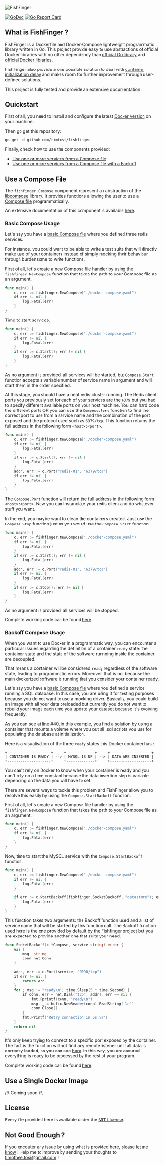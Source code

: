 ![FishFinger](assets/fishfinger-logo-640-218.png)

[![GoDoc](https://godoc.org/github.com/timtosi/fishfinger?status.svg)](https://godoc.org/github.com/timtosi/fishfinger)
[![Go Report Card](https://goreportcard.com/badge/github.com/timtosi/fishfinger)](https://goreportcard.com/report/github.com/timtosi/fishfinger)

## What is FishFinger ?
FishFinger is a Dockerfile and Docker-Compose lightweight programmatic library
written in Go. This project provide easy to use abstractions of official Docker
libraries with no other dependency than [official Go library](https://github.com/golang/go)
and [official Docker libraries](https://github.com/docker/).

FishFinger also provide a one possible solution to deal with [container initialization delay](https://github.com/docker/compose/issues/374)
and makes room for further improvement through user-defined solutions.

This project is fully tested and provide an [extensive documentation](https://godoc.org/github.com/timtosi/fishfinger).

## Quickstart

First of all, you need to install and configure the latest [Docker version](https://docs.docker.com/engine/installation/)
on your machine.

Then go get this repository:
```golang
go get -d github.com/timtosi/fishfinger
```

Finally, check how to use the components provided:

* [Use one or more services from a Compose file](#basic-compose-usage)
* [Use one or more services from a Compose file with a Backoff](#backoff-compose-usage)

## Use a Compose File

The `fishfinger.Compose` component represent an abstraction of the [libcompose](https://github.com/docker/libcompose)
library. It provides functions allowing the user to use a [Compose file](https://docs.docker.com/compose/compose-file/)
programmatically.

An extensive documentation of this component is available [here](https://godoc.org/github.com/TimTosi/fishfinger).

### Basic Compose Usage

Let's say you have a [basic Compose file](examples/compose-basic/docker-compose.yaml)
where you defined three redis services.

For instance, you could want to be able to write a test suite that will directly
make use of your containers instead of simply mocking their behaviour through
burdensome to write functions.

First of all, let's create a new Compose file handler by using the
`fishfinger.NewCompose` function that takes the path to your Compose file as an
argument.

```go
func main() {
	c, err := fishfinger.NewCompose("./docker-compose.yaml")
	if err != nil {
		log.Fatal(err)
	}
}
```

Time to start services.

```go
func main() {
	c, err := fishfinger.NewCompose("./docker-compose.yaml")
	if err != nil {
		log.Fatal(err)
	}
    if err := c.Start(); err != nil {
		log.Fatal(err)
	}
}
```

As no argument is provided, all services will be started, but `Compose.Start`
function accepts a variable number of service name in argument and will start
them in the order specified.

At this stage, you should have a neat redis cluster running. The Redis client
ports you previously set for each of your services are the `6379` but you had to
specify different available ports on your host machine. You can hard code the
different ports OR you can use the `Compose.Port` function to find the correct
port to use from a service name and the combination of the port exposed and the
protocol used such as `6379/tcp`. This function returns the full address in the
following form `<host>:<port>`.

```go
func main() {
	c, err := fishfinger.NewCompose("./docker-compose.yaml")
	if err != nil {
		log.Fatal(err)
	}
    if err := c.Start(); err != nil {
		log.Fatal(err)
	}
    addr, err := c.Port("redis-01", "6379/tcp")
	if err != nil {
		log.Fatal(err)
	}
}
```

The `Compose.Port` function will return the full address in the following form
`<host>:<port>`. Now you can instanciate your redis client and do whatever stuff
you want.

In the end, you maybe want to clean the containers created. Just use the
`Compose.Stop` function just as you would use the `Compose.Start` function.

```go
func main() {
	c, err := fishfinger.NewCompose("./docker-compose.yaml")
	if err != nil {
		log.Fatal(err)
	}
    if err := c.Start(); err != nil {
		log.Fatal(err)
	}
    addr, err := c.Port("redis-01", "6379/tcp")
	if err != nil {
		log.Fatal(err)
	}
    if err := c.Stop(); err != nil {
		log.Fatal(err)
	}
}
```
As no argument is provided, all services will be stopped.

Complete working code can be found [here](examples/compose-basic/main.go).


### Backoff Compose Usage

When you want to use Docker in a programmatic way, you can encounter a particular
issues regarding the definition of a container `ready` state: the container state
and the state of the software runnning inside the container are decoupled.

That means a container will be considered `ready` regardless of the software
state, leading to programmatic errors. Moreover, that is not because the main
dockerized software is running that you consider your container ready.

Let's say you have a [basic Compose file](examples/compose-backoff/docker-compose.yaml)
where you defined a service running a SQL database. In this case, you are using
it for testing purposes because you do not want to use a mocking driver.
Basically, you could build an image with all your data preloaded but currently
you do not want to rebuild your image each time you update your dataset because
it's evolving frequently. 

As you can see at [line #40](examples/compose-backoff/docker-compose.yaml#L40),
in this example, you find a solution by using a container that mounts a volume
where you put all .sql scripts you use for populating the database at
initialization.

Here is a visualisation of the three `ready` states this Docker container has :

```
+--------------------+     +-------------+     +-------------------+
| CONTAINER IS READY | --> | MYSQL IS UP | --> | DATA ARE INSERTED |
+--------------------+     +-------------+     +-------------------+
```

You can't rely on Docker to know when your container is ready and you can't rely
on a time constant because the data insertion step is variable depending on the
data you will have to set.

There are several ways to tackle this problem and FishFinger allow you to resolve
this easily by using the `Compose.StartBackoff` function.

First of all, let's create a new Compose file handler by using the
`fishfinger.NewCompose` function that takes the path to your Compose file as an
argument.

```go
func main() {
	c, err := fishfinger.NewCompose("./docker-compose.yaml")
	if err != nil {
		log.Fatal(err)
	}
}
```

Now, time to start the MySQL service with the `Compose.StartBackoff` function.


```go
func main() {
	c, err := fishfinger.NewCompose("./docker-compose.yaml")
	if err != nil {
		log.Fatal(err)
	}

	if err := c.StartBackoff(fishfinger.SocketBackoff, "datastore"); err != nil {
		log.Fatal(err)
	}
}
```

This function takes two arguments: the Backoff function used and a list of
service name that will be started by this function call. The Backoff function
used here is the one provided by default by the Fishfinger project but you are
expected to provide another one that suits your need.


```go
func SocketBackoff(c *Compose, service string) error {
	var (
		msg  string
		conn net.Conn
	)

	addr, err := c.Port(service, "9090/tcp")
	if err != nil {
		return err
	}
	for ; msg != "ready\n"; time.Sleep(5 * time.Second) {
		if conn, err = net.Dial("tcp", addr); err == nil {
			fmt.Fprintf(conn, "ready\n")
			msg, _ = bufio.NewReader(conn).ReadString('\n')
			conn.Close()
		}
		fmt.Printf("Retry connection in 5s.\n")
	}
	return nil
}
```

It's only keep trying to connect to a specific port exposed by the container.
The fact is the function will not find any remote listener until all data is
correctly loaded, as you can see [here](#TODO). In this way, you are assured
everything is ready to be processed by the rest of your program.

Complete working code can be found [here](examples/compose-backoff/main.go).

## Use a Single Docker Image

/!\ Coming soon /!\

## License
Every file provided here is available under the [MIT License](http://opensource.org/licenses/MIT).

## Not Good Enough ?
If you encouter any issue by using what is provided here, please
[let me know](https://github.com/TimTosi/fishfinger/issues) ! 
Help me to improve by sending your thoughts to timothee.tosi@gmail.com !
